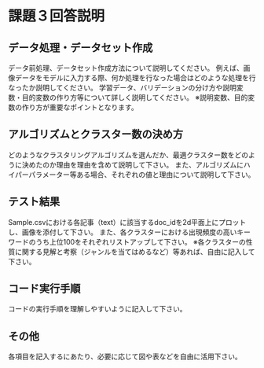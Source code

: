 # 課題３回答説明

データ処理・データセット作成
----
データ前処理、データセット作成方法について説明してください。
例えば、画像データをモデルに入力する際、何か処理を行なった場合はどのような処理を行なったか説明してください。
学習データ、バリデーションの分け方や説明変数・目的変数の作り方等について詳しく説明してください。
※説明変数、目的変数の作り方が重要なポイントとなります。

アルゴリズムとクラスター数の決め方
----
どのようなクラスタリングアルゴリズムを選んだか、最適クラスター数をどのように決めたのか理由を理由を含めて説明して下さい。
また、アルゴリズムにハイパーパラメーター等ある場合、それぞれの値と理由について説明して下さい。

テスト結果
----
Sample.csvにおける各記事（text）に該当するdoc_idを2d平面上にプロットし、画像を添付して下さい。
また、各クラスターにおける出現頻度の高いキーワードのうち上位100をそれぞれリストアップして下さい。
※各クラスターの性質に関する見解と考察（ジャンルを当てはめるなど）等あれば、自由に記入して下さい。

コード実行手順
----
コードの実行手順を理解しやすいように記入して下さい。

その他
----
各項目を記入するにあたり、必要に応じて図や表などを自由に活用下さい。
